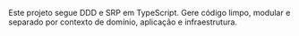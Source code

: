 <!-- Use this file to provide workspace-specific custom instructions to Copilot. For more details, visit https://code.visualstudio.com/docs/copilot/copilot-customization#_use-a-githubcopilotinstructionsmd-file -->

Este projeto segue DDD e SRP em TypeScript. Gere código limpo, modular e separado por contexto de domínio, aplicação e infraestrutura.
